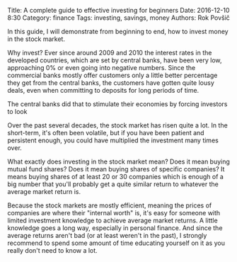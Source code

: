 Title: A complete guide to effective investing for beginners
Date: 2016-12-10 8:30
Category: finance
Tags: investing, savings, money
Authors: Rok Povšič

In this guide, I will demonstrate from beginning to end, how to invest money in the stock market.

Why invest? Ever since around 2009 and 2010 the interest rates in the developed countries, 
which are set by central banks, have been very low, approaching 0% or even going into negative numbers. 
Since the commercial banks mostly offer customers only a little better percentage they get from the central
banks, the customers have gotten quite lousy deals, even when committing to deposits for long periods of time.

The central banks did that to stimulate their economies by forcing investors to look

Over the past several decades, the stock market has risen quite a lot. In the short-term, it's often been volatile, but if you have been patient and persistent enough, you could have multiplied the investment many times over.

What exactly does investing in the stock market mean? Does it mean buying mutual fund shares? Does it mean buying shares of specific companies? It means buying shares of at least 20 or 30 companies which is enough of a big number that you'll probably get a quite similar return to whatever the average market return is.

Because the stock markets are mostly efficient, meaning the prices of companies are where their "internal worth" is, it's easy for someone with limited investment knowledge to achieve average market returns. A little knowledge goes a long way, especially in personal finance. And since the average returns aren't bad (or at least weren't in the past), I strongly recommend to spend some amount of time educating yourself on it as you really don't need to know a lot.
